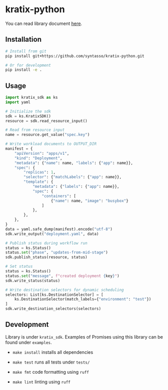 # kratix-python

You can read library document [here](https://syntasso.github.io/kratix-python).

## Installation

```bash
# Install from git
pip install git+https://github.com/syntasso/kratix-python.git

# Or for development
pip install -e .
```

## Usage

```python
import kratix_sdk as ks
import yaml

# Initialize the sdk
sdk = ks.KratixSDK()
resource = sdk.read_resource_input()

# Read from resource input
name = resource.get_value("spec.key")

# Write workload documents to OUTPUT_DIR
manifest = {
    "apiVersion": "apps/v1",
    "kind": "Deployment",
    "metadata": {"name": name, "labels": {"app": name}},
    "spec": {
        "replicas": 1,
        "selector": {"matchLabels": {"app": name}},
        "template": {
            "metadata": {"labels": {"app": name}},
            "spec": {
                "containers": [
                    {"name": name, "image": "busybox"}
                ]
            },
        },
    },
}
data = yaml.safe_dump(manifest).encode("utf-8")
sdk.write_output("deployment.yaml", data)

# Publish status during workflow run
status = ks.Status()
status.set("phase", "updates-from-mid-stage")
sdk.publish_status(resource, status)

# Set status
status = ks.Status()
status.set("message", f"created deployment {key}")
sdk.write_status(status)

# Write destination selectors for dynamic scheduling
selectors: List[ks.DestinationSelector] = [
    ks.DestinationSelector(match_labels={"environment": "test"})
]
sdk.write_destination_selectors(selectors)
```

## Development

Library is under `kratix_sdk`. Examples of Promises using this library can be found under `examples`.

* `make install` installs all dependencies

* `make test` runs all tests under `tests/`

* `make fmt` code formatting using `ruff`

* `make lint` linting using `ruff`
